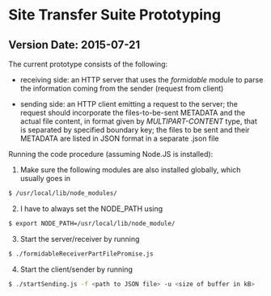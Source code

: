 # Site Transfer Suite Prototyping #

## Version Date: 2015-07-21 ##

The current prototype consists of the following:

-	receiving side: an HTTP server that uses the *formidable* module
	to parse the information coming from the sender (request from client)
	
-	sending side: an HTTP client emitting a request to the server; the request
	should incorporate the files-to-be-sent METADATA and the actual file content,
	in format given by *MULTIPART-CONTENT* type, that is separated by specified
	boundary key; the files to be sent and their METADATA are listed in JSON format
	in a separate .json file

Running the code procedure (assuming Node.JS is installed):

1. Make sure the following modules are also installed globally, which usually goes in
```bash
$ /usr/local/lib/node_modules/
```

2. I have to always set the NODE_PATH using
```bash
$ export NODE_PATH=/usr/local/lib/node_module/
```

3.	Start the server/receiver by running
```bash
$ ./formidableReceiverPartFilePromise.js
```
4.	Start the client/sender by running
```bash
$ ./startSending.js -f <path to JSON file> -u <size of buffer in kB>
```

